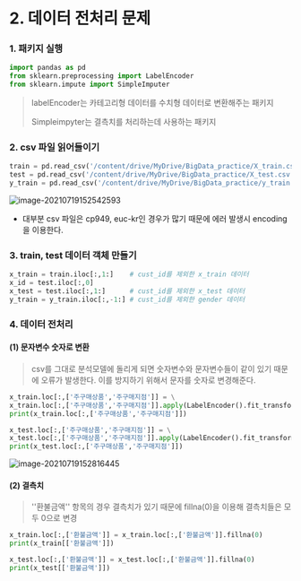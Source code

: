 # 2. 데이터 전처리 문제

### 1. 패키지 실행

```python
import pandas as pd
from sklearn.preprocessing import LabelEncoder
from sklearn.impute import SimpleImputer
```

> labelEncoder는 카테고리형 데이터를 수치형 데이터로 변환해주는 패키지
>
> Simpleimpyter는 결측치를 처리하는데 사용하는 패키지



### 2. csv 파일 읽어들이기

```python
train = pd.read_csv('/content/drive/MyDrive/BigData_practice/X_train.csv', sep= ',', encoding = 'CP949')
test = pd.read_csv('/content/drive/MyDrive/BigData_practice/X_test.csv', sep= ',', encoding = 'CP949')
y_train = pd.read_csv('/content/drive/MyDrive/BigData_practice/y_train.csv', sep= ',', encoding = 'CP949')
```

![image-20210719152542593](C:\Users\jinsa\Documents\TIL\BigData_certificate\image\image-20210719152542593.png)

* 대부분 csv 파일은 cp949, euc-kr인 경우가 많기 때문에 에러 발생시 encoding을 이용한다.

### 3. train, test 데이터 객체 만들기

```python
x_train = train.iloc[:,1:]    # cust_id를 제외한 x_train 데이터 
x_id = test.iloc[:,0]
x_test = test.iloc[:,1:]   	  # cust_id를 제외한 x_test 데이터 
y_train = y_train.iloc[:,-1:] # cust_id를 제외한 gender 데이터
```



### 4. 데이터 전처리

#### (1) 문자변수 숫자로 변환

> csv를 그대로 분석모델에 돌리게 되면 숫자변수와 문자변수들이 같이 있기 때문에 오류가 발생한다. 이를 방지하기 위해서 문자를 숫자로 변경해준다.

```python
x_train.loc[:,['주구매상품','주구매지점']] = \
x_train.loc[:,['주구매상품','주구매지점']].apply(LabelEncoder().fit_transform)
print(x_train.loc[:,['주구매상품','주구매지점']])

x_test.loc[:,['주구매상품','주구매지점']] = \
x_test.loc[:,['주구매상품','주구매지점']].apply(LabelEncoder().fit_transform)
print(x_test.loc[:,['주구매상품','주구매지점']])
```

![image-20210719152816445](C:\Users\jinsa\Documents\TIL\BigData_certificate\image\image-20210719152816445.png)

#### (2) 결측치 

> ''환불금액'' 항목의 경우 결측치가 있기 때문에 fillna(0)을 이용해 결측치들은 모두 0으로 변경

```python
x_train.loc[:,['환불금액']] = x_train.loc[:,['환불금액']].fillna(0)
print(x_train[['환불금액']])

x_test.loc[:,['환불금액']] = x_test.loc[:,['환불금액']].fillna(0)
print(x_test[['환불금액']])
```



### 



